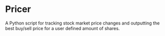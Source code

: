 # Pricer
A Python script for tracking stock market price changes and outputting the best buy/sell price for a user defined amount of shares.
